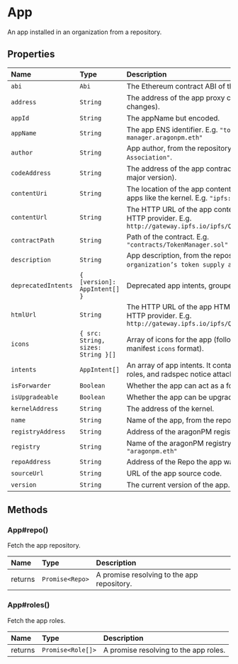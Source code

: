 # App

An app installed in an organization from a repository.

## Properties

| Name | Type | Description |
| :--- | :--- | :--- |
| `abi` | `Abi` | The Ethereum contract ABI of the app contract. |
| `address` | `String` | The address of the app proxy contract \(never changes\). |
| `appId` | `String` | The appName but encoded. |
| `appName` | `String` | The app ENS identifier. E.g. `"token-manager.aragonpm.eth"` |
| `author` | `String` | App author, from the repository. E.g. `"Aragon Association"`. |
| `codeAddress` | `String` | The address of the app contract \(changes with every major version\). |
| `contentUri` | `String` | The location of the app content. Empty for special apps like the kernel. E.g. `"ipfs:QmdLEDDfi…"` |
| `contentUrl` | `String` | The HTTP URL of the app content. Uses the IPFS HTTP provider. E.g. `http://gateway.ipfs.io/ipfs/QmdLEDDfi…/` |
| `contractPath` | `String` | Path of the contract. E.g. `"contracts/TokenManager.sol"` |
| `description` | `String` | App description, from the repository. E.g. `"Manage an organization’s token supply and distribution."`. |
| `deprecatedIntents` | `{ [version]: AppIntent[] }` | Deprecated app intents, grouped by version. |
| `htmlUrl` | `String` | The HTTP URL of the app HTML page. Uses the IPFS HTTP provider. E.g. `http://gateway.ipfs.io/ipfs/QmdLEDDfi…/index.html` |
| `icons` | `{ src: String, sizes: String }[]` | Array of icons for the app \(follows the web app manifest `icons` format\). |
| `intents` | `AppIntent[]` | An array of app intents. It contains the Ethereum ABI, roles, and radspec notice attached to an intent. |
| `isForwarder` | `Boolean` | Whether the app can act as a forwarder. |
| `isUpgradeable` | `Boolean` | Whether the app can be upgraded. |
| `kernelAddress` | `String` | The address of the kernel. |
| `name` | `String` | Name of the app, from the repository. E.g. `"Tokens"`. |
| `registryAddress` | `String` | Address of the aragonPM registry for this app. |
| `registry` | `String` | Name of the aragonPM registry for this app. E.g. `"aragonpm.eth"` |
| `repoAddress` | `String` | Address of the Repo the app was installed from. |
| `sourceUrl` | `String` | URL of the app source code. |
| `version` | `String` | The current version of the app. |

## Methods

### App\#repo\(\)

Fetch the app repository.

| Name | Type | Description |
| :--- | :--- | :--- |
| returns | `Promise<Repo>` | A promise resolving to the app repository. |

### App\#roles\(\)

Fetch the app roles.

| Name | Type | Description |
| :--- | :--- | :--- |
| returns | `Promise<Role[]>` | A promise resolving to the app roles. |

